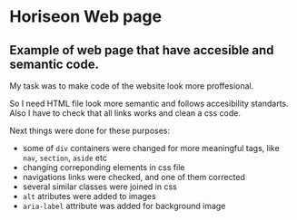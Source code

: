 # Horiseon Web page 
## Example of web page that have accesible and semantic code.

My task was to make code of the website look more proffesional. 

So I need HTML file look more semantic and follows accesibility standarts.
Also I have to check that all links works and clean a css code.

Next things were done for these purposes:
- some of `div` containers were changed for more meaningful tags, like `nav`, `section`, `aside` etc
- changing correponding elements in css file
- navigations links were checked, and one of them corrected
- several similar classes were joined in css
- `alt` atributes were added to images
- `aria-label` attribute was added for background image